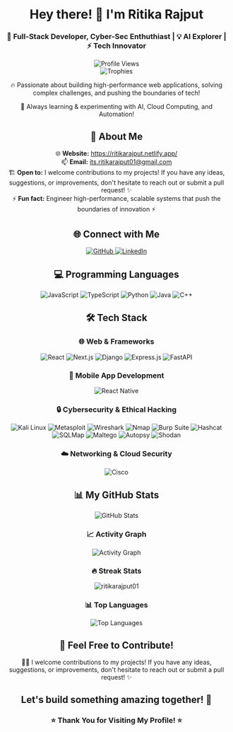 <div align="center">
    <h1>Hey there! 👋 I'm Ritika Rajput</h1>
    <h3>🚀 Full-Stack Developer, Cyber-Sec Enthuthiast | 💡 AI Explorer | ⚡ Tech Innovator</h3>
</div>
<div align="center"> <img src="https://komarev.com/ghpvc/?username=ritikarajput01&style=for-the-badge&color=0e75b6"
        alt="Profile Views" /> </div>
<div align="center"> <img
        src="https://github-profile-trophy.vercel.app/?username=ritikarajput01&theme=radical&no-frame=true&row=1&column=8"
        alt="Trophies" /> </div>
<div align="center">
    <p>🔥 Passionate about building high-performance web applications, solving complex challenges, and pushing the
        boundaries of tech!</p>
    <p>🌱 Always learning & experimenting with AI, Cloud Computing, and Automation!</p>
</div>
<div align="center">
    <h2>🚀 About Me</h2>
    <p> 🌐 <b>Website:</b> <a href="https://ritikarajput.netlify.app/">https://ritikarajput.netlify.app/</a><br> 📫
        <b>Email:</b> <a href="mailto:its.ritikarajput01@gmail.com">its.ritikarajput01@gmail.com</a><br>
        🏗️ <b>Open to:</b> I welcome contributions to my projects! If you have any ideas, suggestions, or improvements,
        don't hesitate to reach out or submit a pull request! ✨<br>
        ⚡ <b>Fun fact:</b> Engineer high-performance, scalable systems that push the boundaries of innovation ⚡
    </p>
</div>
<div align="center">
    <h2>🌐 Connect with Me</h2>
    <p> <a href="https://github.com/ritikarajput01" target="_blank"> <img
                src="https://img.shields.io/badge/GitHub-100000?style=for-the-badge&logo=github&logoColor=white"
                alt="GitHub" /> </a> <a href="https://linkedin.com/in/ritikarajput01" target="_blank"> <img
                src="https://img.shields.io/badge/LinkedIn-0077B5?style=for-the-badge&logo=linkedin&logoColor=white"
                alt="LinkedIn" /> </a> </p>
</div>
<div align="center">
    <h2>💻 Programming Languages</h2>
    <p> <img src="https://img.shields.io/badge/JavaScript-F7DF1E?style=for-the-badge&logo=javascript&logoColor=black"
            alt="JavaScript" /> <img
            src="https://img.shields.io/badge/TypeScript-007ACC?style=for-the-badge&logo=typescript&logoColor=white"
            alt="TypeScript" /> <img
            src="https://img.shields.io/badge/Python-3776AB?style=for-the-badge&logo=python&logoColor=white"
            alt="Python" /> <img
            src="https://img.shields.io/badge/Java-ED8B00?style=for-the-badge&logo=openjdk&logoColor=white"
            alt="Java" /> <img
            src="https://img.shields.io/badge/C%2B%2B-00599C?style=for-the-badge&logo=c%2B%2B&logoColor=white"
            alt="C++" /> </p>
</div>
<div align="center">
    <h2>🛠️ Tech Stack</h2>
    <h3>🌐 Web & Frameworks</h3>
    <p> <img src="https://img.shields.io/badge/React-20232A?style=for-the-badge&logo=react&logoColor=61DAFB"
            alt="React" /> <img
            src="https://img.shields.io/badge/Next.js-000000?style=for-the-badge&logo=next.js&logoColor=white"
            alt="Next.js" /> <img
            src="https://img.shields.io/badge/Django-092E20?style=for-the-badge&logo=django&logoColor=white"
            alt="Django" /> <img src="https://img.shields.io/badge/Express.js-404D59?style=for-the-badge"
            alt="Express.js" /> <img
            src="https://img.shields.io/badge/FastAPI-009688?style=for-the-badge&logo=fastapi&logoColor=white"
            alt="FastAPI" /> </p>
    <h3>📱 Mobile App Development</h3>
    <p> <img src="https://img.shields.io/badge/React_Native-20232A?style=for-the-badge&logo=react&logoColor=61DAFB"
            alt="React Native" /> </p>
    <h3>🔒 Cybersecurity & Ethical Hacking</h3>
    <p> <img src="https://img.shields.io/badge/Kali_Linux-557C94?style=for-the-badge&logo=kali-linux&logoColor=white"
            alt="Kali Linux" /> <img
            src="https://img.shields.io/badge/Metasploit-2A2A2A?style=for-the-badge&logo=metasploit&logoColor=white"
            alt="Metasploit" /> <img
            src="https://img.shields.io/badge/Wireshark-1679A7?style=for-the-badge&logo=wireshark&logoColor=white"
            alt="Wireshark" /> <img
            src="https://img.shields.io/badge/Nmap-0E83CD?style=for-the-badge&logo=nmap&logoColor=white" alt="Nmap" />
        <img src="https://img.shields.io/badge/Burp_Suite-FF6633?style=for-the-badge&logo=burp-suite&logoColor=white"
            alt="Burp Suite" /> <img
            src="https://img.shields.io/badge/Hashcat-000000?style=for-the-badge&logo=hashcat&logoColor=white"
            alt="Hashcat" /> <img
            src="https://img.shields.io/badge/SQLMap-CC2927?style=for-the-badge&logo=sqlmap&logoColor=white"
            alt="SQLMap" /> <img
            src="https://img.shields.io/badge/Maltego-2C3E50?style=for-the-badge&logo=maltego&logoColor=white"
            alt="Maltego" /> <img
            src="https://img.shields.io/badge/Autopsy-000000?style=for-the-badge&logo=autopsy&logoColor=white"
            alt="Autopsy" /> <img
            src="https://img.shields.io/badge/Shodan-FF6B6B?style=for-the-badge&logo=shodan&logoColor=white"
            alt="Shodan" /> </p>
    <h3>☁️ Networking & Cloud Security</h3>
    <p> <img src="https://img.shields.io/badge/Cisco-1BA0D7?style=for-the-badge&logo=cisco&logoColor=white"
            alt="Cisco" /> </p>
</div>
<div align="center">
    <h2>📊 My GitHub Stats</h2>
    <p> <img src="https://github-readme-stats.vercel.app/api?username=ritikarajput01&show_icons=true&theme=radical&hide_border=true&count_private=true"
            alt="GitHub Stats" /> </p>
    <h3>📈 Activity Graph</h3>
    <p> <img src="https://github-readme-activity-graph.vercel.app/graph?username=ritikarajput01&theme=tokyo-night&hide_border=true"
            alt="Activity Graph" /> </p>
    <h3>🔥 Streak Stats</h3>
    <p align="center">
  <img src="https://github-readme-streak-stats.herokuapp.com/?user=ritikarajput01&theme=dark" alt="ritikarajput01" />
</p>
</div>
<div align="center">
    <h3>📊 Top Languages</h3>
    <p> <img src="https://github-readme-stats.vercel.app/api/top-langs/?username=ritikarajput01&theme=radical&hide_border=true&layout=compact"
            alt="Top Languages" /> </p>
</div>
<div align="center">
    <h2>🤝 Feel Free to Contribute!</h2>
    <p> 🚀💡 I welcome contributions to my projects! If you have any ideas, suggestions, or improvements, don't hesitate
        to reach out or submit a pull request! ✨ </p>
</div>
<div align="center">
    <h2>Let's build something amazing together! 🚀</h2>
    <h3>⭐ Thank You for Visiting My Profile! ⭐</h3>
</div>
